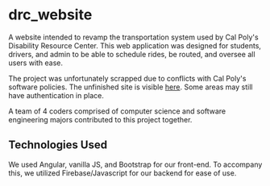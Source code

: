 # drc_website

A website intended to revamp the transportation system used by Cal Poly's Disability Resource Center. This web application was designed for students, drivers, and admin to be able to schedule rides, be routed, and oversee all users with ease.

The project was unfortunately scrapped due to conflicts with Cal Poly's software policies. The unfinished site is visible [here](https://john-lee-site.web.app/). Some areas may still have authentication in place.

A team of 4 coders comprised of computer science and software engineering majors contributed to this project together.

## Technologies Used

We used Angular, vanilla JS, and Bootstrap for our front-end. To accompany this, we utilized Firebase/Javascript for our backend for ease of use.
